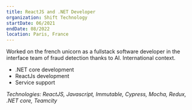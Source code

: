 ```yaml
---
title: ReactJS and .NET Developer
organization: Shift Technology
startDate: 06/2021
endDate: 08/2022
location: Paris, France
---
```


Worked on the french unicorn as a fullstack software developer in the interface team of fraud
detection thanks to AI. International context.

- .NET core development
- ReactJs development
- Service support

*Technologies: ReactJS, Javascript, Immutable, Cypress, Mocha, Redux, .NET core, Teamcity*